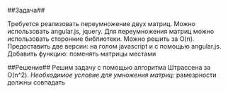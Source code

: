##Задача##

Требуется реализовать переумножение двух матриц. Можно использовать angular.js, jquery. Для переумножения матриц можно использовать сторонние библиотеки. Можно решить за O(n). Предоставить две версии: на голом javascript и с помощью angular.js. Добавить функцию: поменять матрицы местами


##Решение##
Решим задачу с помощью алгоритма Штрассена за O(n^2). *Необходимое условие для умножения матриц:* рамезрности должны совпадать
